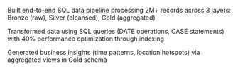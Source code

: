 Built end-to-end SQL data pipeline processing 2M+ records across 3 layers: Bronze (raw),
Silver (cleansed), Gold (aggregated)

Transformed data using SQL queries (DATE operations, CASE statements) with 40%
performance optimization through indexing

Generated business insights (time patterns, location hotspots) via aggregated views in Gold
schema
